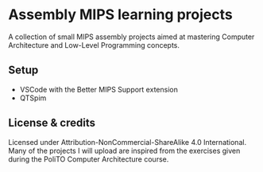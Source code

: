 # Assembly MIPS learning projects

A collection of small MIPS assembly projects aimed at mastering Computer Architecture and Low-Level Programming concepts.

## Setup
- VSCode with the Better MIPS Support extension
- QTSpim

## License & credits
Licensed under Attribution-NonCommercial-ShareAlike 4.0 International. Many of the projects I will upload are inspired from the exercises given during the PoliTO Computer Architecture course.
